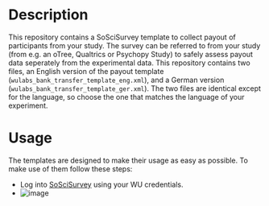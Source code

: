 # Description

This repository contains a SoSciSurvey template to collect payout of participants from your study.
The survey can be referred to from your study (from e.g. an oTree, Qualtrics or Psychopy Study) to safely assess payout data seperately from the experimental data.
This repository contains two files, an English version of the payout template (`wulabs_bank_transfer_template_eng.xml`), and a German version (`wulabs_bank_transfer_template_ger.xml`). 
The two files are identical except for the language, so choose the one that matches the language of your experiment.

# Usage

The templates are designed to make their usage as easy as possible.
To make use of them follow these steps:

- Log into [SoSciSurvey](https://soscisurvey.wu.ac.at/) using your WU credentials.
- ![image](https://github.com/julianquandt/wulabs_soscisurvey_banktransfer_template/assets/24586635/316fcd29-658d-405a-872c-9ff254e401e2)
 
